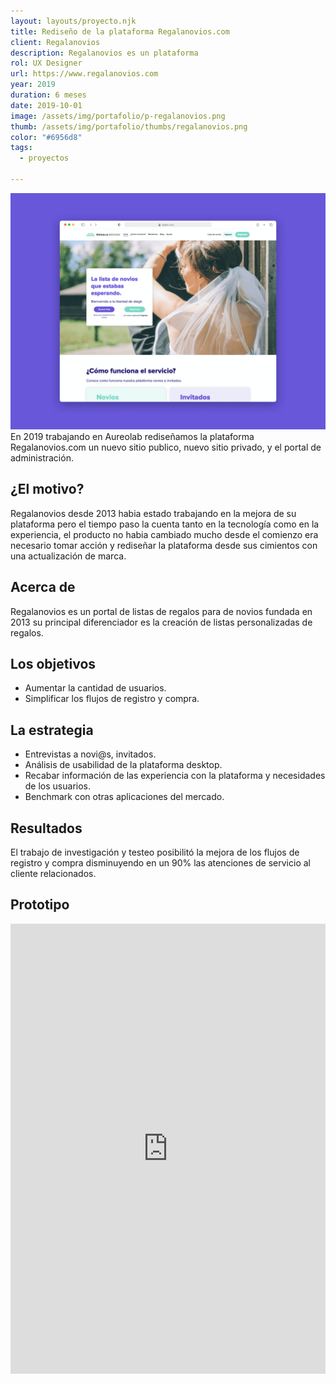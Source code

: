 ```yaml
---
layout: layouts/proyecto.njk
title: Rediseño de la plataforma Regalanovios.com
client: Regalanovios
description: Regalanovios es un plataforma
rol: UX Designer
url: https://www.regalanovios.com
year: 2019
duration: 6 meses
date: 2019-10-01
image: /assets/img/portafolio/p-regalanovios.png
thumb: /assets/img/portafolio/thumbs/regalanovios.png
color: "#6956d8"
tags:
  - proyectos

---
```



<div class="bento-box bento-1">
  <img class="bento bento-a" src="/assets/img/portafolio/regalanovios.png" alt="Nuevo sitio Regalanovios.com" loading="lazy">
</div>

<div class="intro">
En 2019 trabajando en Aureolab rediseñamos la plataforma Regalanovios.com un nuevo sitio publico, nuevo sitio privado, y el portal de administración.
</div>

## ¿El motivo?

Regalanovios desde 2013 habia estado trabajando en la mejora de su plataforma pero el tiempo paso la cuenta tanto en la tecnología como en la experiencia, el producto no habia cambiado mucho desde el comienzo era necesario tomar acción y rediseñar la plataforma desde sus cimientos con una actualización de marca.

## Acerca de

Regalanovios es un portal de listas de regalos para de novios fundada en 2013 su principal diferenciador es la creación de listas personalizadas de regalos.

## Los objetivos

- Aumentar la cantidad de usuarios.
- Simplificar los flujos de registro y compra.

## La estrategia

- Entrevistas a novi@s, invitados.
- Análisis de usabilidad de la plataforma desktop.
- Recabar información de las experiencia con la plataforma y necesidades de los usuarios.
- Benchmark con otras aplicaciones del mercado.

## Resultados

El trabajo de investigación y testeo posibilitó la mejora de los flujos de registro y compra disminuyendo en un 90% las atenciones de servicio al cliente relacionados. 


## Prototipo

<div class="prototype">
<iframe src="https://marvelapp.com/prototype/c5d7jg4?emb=1&iosapp=false&frameless=false" width="100%" height="720" allowTransparency="true" frameborder="0"></iframe>
</div>